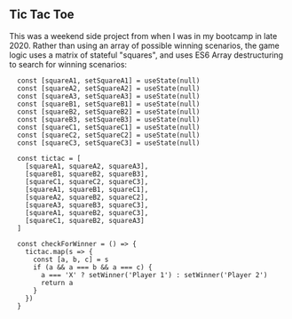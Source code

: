 ## Tic Tac Toe

This was a weekend side project from when I was in my bootcamp in late 2020.  Rather than using an array of possible winning scenarios, the game logic uses a matrix of stateful "squares", and uses ES6 Array destructuring to search for winning scenarios:

```
  const [squareA1, setSquareA1] = useState(null)
  const [squareA2, setSquareA2] = useState(null)
  const [squareA3, setSquareA3] = useState(null)
  const [squareB1, setSquareB1] = useState(null)
  const [squareB2, setSquareB2] = useState(null)
  const [squareB3, setSquareB3] = useState(null)
  const [squareC1, setSquareC1] = useState(null)
  const [squareC2, setSquareC2] = useState(null)
  const [squareC3, setSquareC3] = useState(null)

  const tictac = [
    [squareA1, squareA2, squareA3],
    [squareB1, squareB2, squareB3],
    [squareC1, squareC2, squareC3],
    [squareA1, squareB1, squareC1],
    [squareA2, squareB2, squareC2],
    [squareA3, squareB3, squareC3],
    [squareA1, squareB2, squareC3],
    [squareC1, squareB2, squareA3]
  ]

  const checkForWinner = () => {
    tictac.map(s => {
      const [a, b, c] = s
      if (a && a === b && a === c) {
        a === 'X' ? setWinner('Player 1') : setWinner('Player 2')
        return a
      }
    })  
  }
  
  ```

